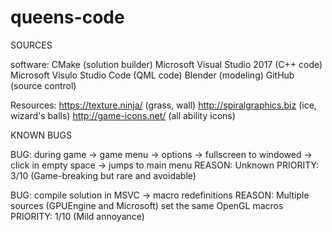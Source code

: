 # queens-code

SOURCES

software:
CMake (solution builder)
Microsoft Visual Studio 2017 (C++ code)
Microsoft Visulo Studio Code (QML code)
Blender (modeling)
GitHub (source control)

Resources:
https://texture.ninja/ (grass, wall)
http://spiralgraphics.biz (ice, wizard's balls)
http://game-icons.net/ (all ability icons)

KNOWN BUGS

BUG: during game -> game menu -> options -> fullscreen to windowed -> click in empty space -> jumps to main menu
REASON: Unknown
PRIORITY: 3/10 (Game-breaking but rare and avoidable)

BUG: compile solution in MSVC -> macro redefinitions
REASON: Multiple sources (GPUEngine and Microsoft) set the same OpenGL macros
PRIORITY: 1/10 (Mild annoyance)
